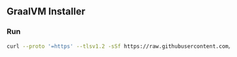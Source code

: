 ## GraalVM Installer

### Run

```sh
curl --proto '=https' --tlsv1.2 -sSf https://raw.githubusercontent.com/richardnas/scripts/main/graalvm/installer.py | sudo python -
```
